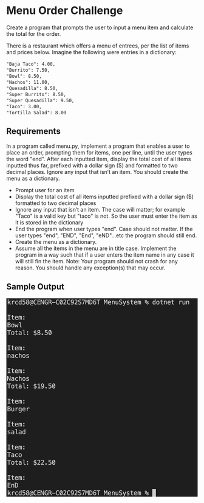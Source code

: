 # Menu Order Challenge
Create a program that prompts the user to input a menu item and calculate the total  for the order.

There is a restaurant which offers a menu of entrees, per the list of items and prices below. Imagine the following were entries in a dictionary:

    "Baja Taco": 4.00,
    "Burrito": 7.50,
    "Bowl": 8.50,
    "Nachos": 11.00,
    "Quesadilla": 8.50,
    "Super Burrito": 8.50,
    "Super Quesadilla": 9.50,
    "Taco": 3.00,
    "Tortilla Salad": 8.00

## Requirements

In a program called menu.py, implement a program that enables a user to place an order, prompting them for items, one per line, until the user types the word "end". After each inputted item, display the total cost of all items inputted thus far, prefixed with a dollar sign ($) and formatted to two decimal places.  Ignore any input that isn’t an item. You should create the menu as a dictionary.

- Prompt user for an item
- Display the total cost of all items inputted prefixed with a dollar sign ($) formatted to two decimal places
- Ignore any input that isn’t an item. The case will matter; for example "Taco" is a valid key but "taco" is not. So the user must enter the item as it is stored in the dictionary
- End the program when user types "end". Case should not matter. If the user types "end", "END", "End", "eND"...etc the program should still end.
- Create the menu as a dictionary.
- Assume all the items in the menu are in title case. Implement the program in a way such that if a user enters the item name in any case it will still fin the item.
Note: Your program should not crash for any reason. You should handle any exception(s) that may occur.

## Sample Output

![menu](menu_output.png)
